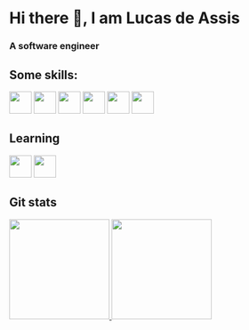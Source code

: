 <h1> Hi there 👋, I am Lucas de Assis </h1>
<h3> A software engineer </h3>

## Some skills:
<img loading="lazy" src="https://cdn.jsdelivr.net/gh/devicons/devicon/icons/java/java-original.svg" width="40" height="40"/> <img loading="lazy" src="https://static-00.iconduck.com/assets.00/linux-icon-2048x2048-sy06t4un.png" width="40" height="40"/> <img loading="lazy" src="https://static-00.iconduck.com/assets.00/postgresql-icon-1987x2048-v2fkmdaw.png" width="40" height="40"/> <img loading="lazy" src="https://cdn.iconscout.com/icon/free/png-256/free-python-3521655-2945099.png?f=webp" width="40" height="40"/> <img loading="lazy" src="https://static-00.iconduck.com/assets.00/arduino-ide-icon-2048x2025-x4ims8sb.png" width="40" height="40"/> <img loading="lazy" src="https://static-00.iconduck.com/assets.00/node-js-icon-454x512-nztofx17.png" width="40" height="40"/> 


## Learning 
<img loading="lazy" src="https://upload.wikimedia.org/wikipedia/commons/thumb/a/a7/React-icon.svg/2300px-React-icon.svg.png" width="40" height="40"/> <img loading="lazy" src="https://static-00.iconduck.com/assets.00/typescript-icon-2048x2048-frvs5t0b.png" width="40" height="40"/>

## Git stats
<div>
<a href="https://github.com/ldassis">
<img loading="lazy" height="180em" src="https://github-readme-stats.vercel.app/api/top-langs/?username=ldassis&layout=compact&langs_count=7&theme=dracula"/>
<img loading="lazy" height="180em" src="https://github-readme-stats.vercel.app/api?username=ldassis&show_icons=true&theme=dracula&include_all_commits=true&count_private=true"/>
</div>


<!--
**LDAssis/LDAssis** is a ✨ _special_ ✨ repository because its `README.md` (this file) appears on your GitHub profile.

Here are some ideas to get you started:

- 🔭 I’m currently working on ...
- 🌱 I’m currently learning ...
- 👯 I’m looking to collaborate on ...
- 🤔 I’m looking for help with ...
- 💬 Ask me about ...
- 📫 How to reach me: ...
- 😄 Pronouns: ...
- ⚡ Fun fact: ...
-->
